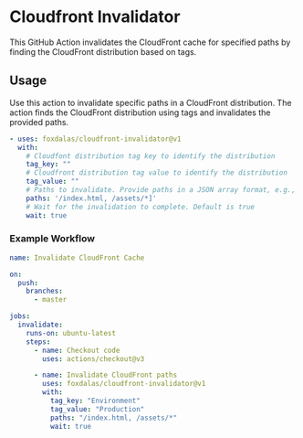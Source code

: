 # Cloudfront Invalidator

This GitHub Action invalidates the CloudFront cache for specified paths by finding the CloudFront distribution based on tags.

## Usage

Use this action to invalidate specific paths in a CloudFront distribution. The action finds the CloudFront distribution using tags and invalidates the provided paths.

```yaml
- uses: foxdalas/cloudfront-invalidator@v1
  with:
    # Cloudfont distribution tag key to identify the distribution
    tag_key: ""
    # Cloudfront distribution tag value to identify the distribution
    tag_value: ""
    # Paths to invalidate. Provide paths in a JSON array format, e.g., '["/path1", "/path2"]'. Paths must start with a '/'
    paths: '/index.html, /assets/*]'
    # Wait for the invalidation to complete. Default is true
    wait: true
```

### Example Workflow

```yaml
name: Invalidate CloudFront Cache

on:
  push:
    branches:
      - master

jobs:
  invalidate:
    runs-on: ubuntu-latest
    steps:
      - name: Checkout code
        uses: actions/checkout@v3

      - name: Invalidate CloudFront paths
        uses: foxdalas/cloudfront-invalidator@v1
        with:
          tag_key: "Environment"
          tag_value: "Production"
          paths: "/index.html, /assets/*"
          wait: true
```
